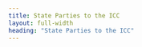 ```yaml
---
title: State Parties to the ICC
layout: full-width
heading: "State Parties to the ICC"
---
```

<div id="map-stateparties"></div>

